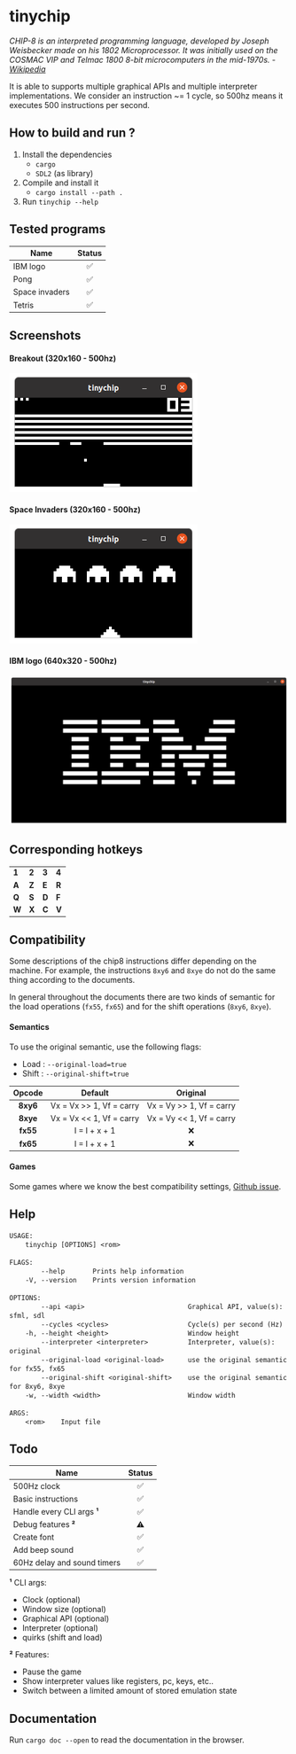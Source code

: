 # tinychip

*CHIP-8 is an interpreted programming language, developed by Joseph Weisbecker made on his 1802 Microprocessor. It was initially used on the COSMAC VIP and Telmac 1800 8-bit microcomputers in the mid-1970s.* - *[Wikipedia](https://en.wikipedia.org/wiki/CHIP-8)*

It is able to supports multiple graphical APIs and multiple interpreter implementations.
We consider an instruction ~= 1 cycle, so 500hz means it executes 500 instructions per second.

## How to build and run ?

1. Install the dependencies
    - `cargo`
    - `SDL2` (as library)
2. Compile and install it
    - `cargo install --path .`
3. Run `tinychip --help`

## Tested programs

Name           | Status
-------------  | :-------------:
IBM logo | ✅
Pong | ✅
Space invaders | ✅
Tetris | ✅

## Screenshots

#### Breakout (320x160 - 500hz)
![breakout](img/breakout_320_160.png)

#### Space Invaders (320x160 - 500hz)
![space_invaders](img/space_invaders_320_160.png)

#### IBM logo (640x320 - 500hz)
![ibm_logo](img/ibm_logo_640_320.png)

## Corresponding hotkeys

|   |   |   |   |
|---|---|---|---|
| **1** | **2** | **3** | **4** |
| **A** | **Z** | **E** | **R** |
| **Q** | **S** | **D** | **F** |
| **W** | **X** | **C** | **V** |

## Compatibility

Some descriptions of the chip8 instructions differ depending on the machine. For example, the instructions `8xy6` and `8xye` do not do the same thing according to the documents.

In general throughout the documents there are two kinds of semantic for the load operations (`fx55`, `fx65`) and for the shift operations (`8xy6`, `8xye`).

#### Semantics

To use the original semantic, use the following flags:
- Load : `--original-load=true`
- Shift : `--original-shift=true`

Opcode | Default | Original
:-------------: | :---------: | :--------------:
**8xy6** | Vx = Vx >> 1, Vf = carry | Vx = Vy >> 1, Vf = carry
**8xye** | Vx = Vx << 1, Vf = carry | Vx = Vy << 1, Vf = carry
**fx55** | I = I + x + 1 | ❌
**fx65** | I = I + x + 1 | ❌

#### Games

Some games where we know the best compatibility settings, [Github issue](https://github.com/Diesel-Net/kiwi-8/issues/9).

## Help

```
USAGE:
    tinychip [OPTIONS] <rom>

FLAGS:
        --help       Prints help information
    -V, --version    Prints version information

OPTIONS:
        --api <api>                          Graphical API, value(s): sfml, sdl
        --cycles <cycles>                    Cycle(s) per second (Hz)
    -h, --height <height>                    Window height
        --interpreter <interpreter>          Interpreter, value(s): original
        --original-load <original-load>      use the original semantic for fx55, fx65
        --original-shift <original-shift>    use the original semantic for 8xy6, 8xye
    -w, --width <width>                      Window width

ARGS:
    <rom>    Input file
```

## Todo

Name           | Status
-------------  | :-------------:
500Hz clock | ✅
Basic instructions | ✅
Handle every CLI args **¹** | ✅
Debug features **²** | ⚠️
Create font | ✅
Add beep sound | ✅
60Hz delay and sound timers | ✅

**¹** CLI args:
* Clock (optional)
* Window size (optional)
* Graphical API (optional)
* Interpreter (optional)
* quirks (shift and load)

**²** Features:
* Pause the game
* Show interpreter values like registers, pc, keys, etc..
* Switch between a limited amount of stored emulation state

## Documentation

Run `cargo doc --open` to read the documentation in the browser.
